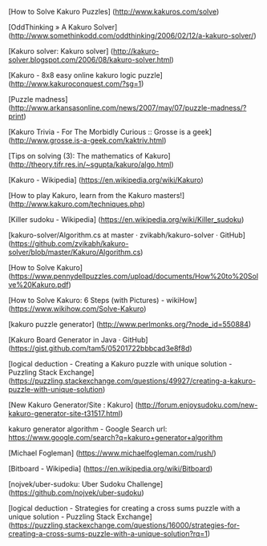 [How to Solve Kakuro Puzzles] (http://www.kakuros.com/solve)

[OddThinking » A Kakuro Solver] (http://www.somethinkodd.com/oddthinking/2006/02/12/a-kakuro-solver/)

[Kakuro solver: Kakuro solver] (http://kakuro-solver.blogspot.com/2006/08/kakuro-solver.html)

[Kakuro - 8x8 easy online kakuro logic puzzle] (http://www.kakuroconquest.com/?sg=1)

[Puzzle madness] (http://www.arkansasonline.com/news/2007/may/07/puzzle-madness/?print)

[Kakuro Trivia - For The Morbidly Curious :: Grosse is a geek] (http://www.grosse.is-a-geek.com/kaktriv.html)

[Tips on solving (3): The mathematics of Kakuro] (http://theory.tifr.res.in/~sgupta/kakuro/algo.html)

[Kakuro - Wikipedia] (https://en.wikipedia.org/wiki/Kakuro)

[How to play Kakuro, learn from the Kakuro masters!] (http://www.kakuro.com/techniques.php)

[Killer sudoku - Wikipedia] (https://en.wikipedia.org/wiki/Killer_sudoku)

[kakuro-solver/Algorithm.cs at master · zvikabh/kakuro-solver · GitHub] (https://github.com/zvikabh/kakuro-solver/blob/master/Kakuro/Algorithm.cs)

[How to Solve Kakuro] (https://www.pennydellpuzzles.com/upload/documents/How%20to%20Solve%20Kakuro.pdf)

[How to Solve Kakuro: 6 Steps (with Pictures) - wikiHow] (https://www.wikihow.com/Solve-Kakuro)

[kakuro puzzle generator] (http://www.perlmonks.org/?node_id=550884)

[Kakuro Board Generator in Java · GitHub] (https://gist.github.com/tam5/05201722bbbcad3e8f8d)

[logical deduction - Creating a Kakuro puzzle with unique solution - Puzzling Stack Exchange] (https://puzzling.stackexchange.com/questions/49927/creating-a-kakuro-puzzle-with-unique-solution)

[New Kakuro Generator/Site : Kakuro] (http://forum.enjoysudoku.com/new-kakuro-generator-site-t31517.html)

kakuro generator algorithm - Google Search url: https://www.google.com/search?q=kakuro+generator+algorithm

[Michael Fogleman] (https://www.michaelfogleman.com/rush/)

[Bitboard - Wikipedia] (https://en.wikipedia.org/wiki/Bitboard)

[nojvek/uber-sudoku: Uber Sudoku Challenge] (https://github.com/nojvek/uber-sudoku)

[logical deduction - Strategies for creating a cross sums puzzle with a unique solution - Puzzling Stack Exchange] (https://puzzling.stackexchange.com/questions/16000/strategies-for-creating-a-cross-sums-puzzle-with-a-unique-solution?rq=1)
